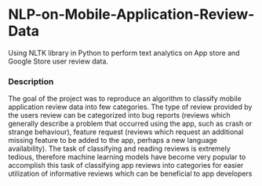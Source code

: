# NLP-on-Mobile-Application-Review-Data
Using NLTK library in Python to perform text analytics on App store and Google Store user review data.

### Description
The goal of the project was to reproduce an algorithm to classify mobile application review data into few categories. The type of review provided by the users review can be categorized into bug reports (reviews which generally describe a problem that occurred using the app, such as crash or strange behaviour), feature request (reviews which
request an additional missing feature to be added to the app, perhaps a new language availability). The task of classifying and reading reviews is extremely tedious, therefore machine learning models have become very popular to accomplish this task of classifying app reviews into categories for easier utilization of informative reviews which can be beneficial to app developers
